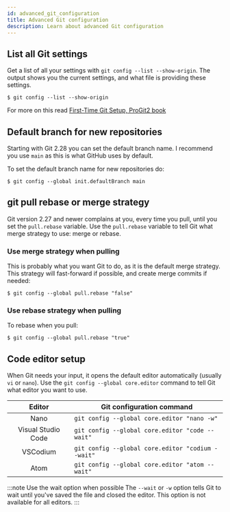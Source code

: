 ```yaml
---
id: advanced_git_configuration
title: Advanced Git configuration
description: Learn about advanced Git configuration
---
```


## List all Git settings

Get a list of all your settings with `git config --list --show-origin`.
The output shows you the current settings, and what file is providing these settings.

```git
$ git config --list --show-origin
```

For more on this read [First-Time Git Setup, ProGit2 book](https://git-scm.com/book/en/v2/Getting-Started-First-Time-Git-Setup)

## Default branch for new repositories

Starting with Git 2.28 you can set the default branch name.
I recommend you use `main` as this is what GitHub uses by default.

To set the default branch name for new repositories do:

```git
$ git config --global init.defaultBranch main
```

## git pull rebase or merge strategy

Git version 2.27 and newer complains at you, every time you pull, until you set the `pull.rebase` variable.
Use the `pull.rebase` variable to tell Git what merge strategy to use: merge or rebase.

### Use merge strategy when pulling

This is probably what you want Git to do, as it is the default merge strategy.
This strategy will fast-forward if possible, and create merge commits if needed:

```git
$ git config --global pull.rebase "false"
```

### Use rebase strategy when pulling

To rebase when you pull:

```git
$ git config --global pull.rebase "true"
```

## Code editor setup

When Git needs your input, it opens the default editor automatically (usually `vi` or `nano`).
Use the `git config --global core.editor` command to tell Git what editor you want to use.

|       Editor       | Git configuration command                         |
| :----------------: | ------------------------------------------------- |
|        Nano        | `git config --global core.editor "nano -w"`       |
| Visual Studio Code | `git config --global core.editor "code --wait"`   |
|      VSCodium      | `git config --global core.editor "codium --wait"` |
|        Atom        | `git config --global core.editor "atom --wait"`   |

:::note Use the wait option when possible
The `--wait` or `-w` option tells Git to wait until you've saved the file and closed the editor.
This option is not available for all editors.
:::
